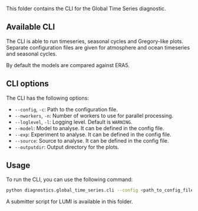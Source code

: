 This folder contains the CLI for the Global Time Series diagnostic.

## Available CLI

The CLI is able to run timeseries, seasonal cycles and Gregory-like plots.
Separate configuration files are given for atmosphere and ocean timeseries and seasonal cycles.

By default the models are compared against ERA5.

## CLI options

The CLI has the following options:

- `--config`, `-c`: Path to the configuration file.
- `--nworkers`, `-n`: Number of workers to use for parallel processing.
- `--loglevel`, `-l`: Logging level. Default is `WARNING`.
- `--model`: Model to analyse. It can be defined in the config file.
- `--exp`: Experiment to analyse. It can be defined in the config file.
- `--source`: Source to analyse. It can be defined in the config file.
- `--outputdir`: Output directory for the plots.

## Usage

To run the CLI, you can use the following command:

```bash
python diagnostics.global_time_series.cli --config <path_to_config_file> --nworkers <number_of_workers> --loglevel <logging_level> --model <model> --exp <experiment> --source <source> --outputdir <output_directory>
```

A submitter script for LUMI is available in this folder.